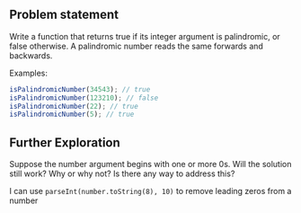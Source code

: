 ## Problem statement

Write a function that returns true if its integer argument is palindromic, or false otherwise. A palindromic number reads the same forwards and backwards.

Examples:

```js
isPalindromicNumber(34543); // true
isPalindromicNumber(123210); // false
isPalindromicNumber(22); // true
isPalindromicNumber(5); // true
```

## Further Exploration

Suppose the number argument begins with one or more 0s. Will the solution still work? Why or why not? Is there any way to address this?

I can use `parseInt(number.toString(8), 10)` to remove leading zeros from a number
